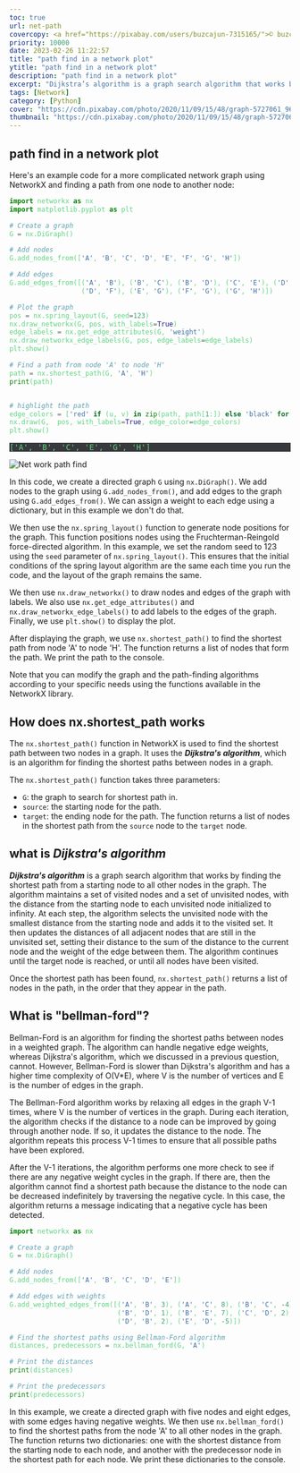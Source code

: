 ```yaml
---
toc: true
url: net-path
covercopy: <a href="https://pixabay.com/users/buzcajun-7315165/">© buzcajun</a>
priority: 10000
date: 2023-02-26 11:22:57
title: "path find in a network plot"
ytitle: "path find in a network plot"
description: "path find in a network plot"
excerpt: "Dijkstra’s algorithm is a graph search algorithm that works by finding the shortest path from a starting node to all other nodes in the graph. The algorithm maintains a set of visited nodes and a set of unvisited nodes, with the distance from the starting node to each unvisited node initialized to infinity. At each step, the algorithm selects the unvisited node with the smallest distance from the starting node and adds it to the visited set... <a title='GhatGPT'>Who said this?</a>"
tags: [Network]
category: [Python]
cover: "https://cdn.pixabay.com/photo/2020/11/09/15/48/graph-5727061_960_720.png"
thumbnail: "https://cdn.pixabay.com/photo/2020/11/09/15/48/graph-5727061_960_720.png"
---
```


## path find in a network plot


Here's an example code for a more complicated network graph using NetworkX and finding a path from one node to another node:

```python
import networkx as nx
import matplotlib.pyplot as plt

# Create a graph
G = nx.DiGraph()

# Add nodes
G.add_nodes_from(['A', 'B', 'C', 'D', 'E', 'F', 'G', 'H'])

# Add edges
G.add_edges_from([('A', 'B'), ('B', 'C'), ('B', 'D'), ('C', 'E'), ('D', 'E'),
                  ('D', 'F'), ('E', 'G'), ('F', 'G'), ('G', 'H')])

# Plot the graph
pos = nx.spring_layout(G, seed=123)
nx.draw_networkx(G, pos, with_labels=True)
edge_labels = nx.get_edge_attributes(G, 'weight')
nx.draw_networkx_edge_labels(G, pos, edge_labels=edge_labels)
plt.show()

# Find a path from node 'A' to node 'H'
path = nx.shortest_path(G, 'A', 'H')
print(path)


# highlight the path
edge_colors = ['red' if (u, v) in zip(path, path[1:]) else 'black' for u, v in G.edges()]
nx.draw(G,  pos, with_labels=True, edge_color=edge_colors)
plt.show()
```

<pre>
['A', 'B', 'C', 'E', 'G', 'H']
</pre>


![Net work path find](https://s1.ax1x.com/2023/03/02/ppFiGOf.png)

In this code, we create a directed graph `G` using `nx.DiGraph()`. We add nodes to the graph using `G.add_nodes_from()`, and add edges to the graph using `G.add_edges_from()`. We can assign a weight to each edge using a dictionary, but in this example we don't do that.

We then use the `nx.spring_layout()` function to generate node positions for the graph. This function positions nodes using the Fruchterman-Reingold force-directed algorithm. In this example, we set the random seed to 123 using the `seed` parameter of `nx.spring_layout()`. This ensures that the initial conditions of the spring layout algorithm are the same each time you run the code, and the layout of the graph remains the same.

We then use `nx.draw_networkx()` to draw nodes and edges of the graph with labels. We also use `nx.get_edge_attributes()` and `nx.draw_networkx_edge_labels()` to add labels to the edges of the graph. Finally, we use `plt.show()` to display the plot.

After displaying the graph, we use `nx.shortest_path()` to find the shortest path from node 'A' to node 'H'. The function returns a list of nodes that form the path. We print the path to the console.

Note that you can modify the graph and the path-finding algorithms according to your specific needs using the functions available in the NetworkX library.


## How does **nx.shortest_path** works

The `nx.shortest_path()` function in NetworkX is used to find the shortest path between two nodes in a graph. It uses the ***Dijkstra's algorithm***, which is an algorithm for finding the shortest paths between nodes in a graph.

The `nx.shortest_path()` function takes three parameters:

- `G`: the graph to search for shortest path in.
- `source`: the starting node for the path.
- `target`: the ending node for the path.
The function returns a list of nodes in the shortest path from the `source` node to the `target` node.

## what is ***Dijkstra's algorithm***

***Dijkstra's algorithm*** is a graph search algorithm that works by finding the shortest path from a starting node to all other nodes in the graph. The algorithm maintains a set of visited nodes and a set of unvisited nodes, with the distance from the starting node to each unvisited node initialized to infinity. At each step, the algorithm selects the unvisited node with the smallest distance from the starting node and adds it to the visited set. It then updates the distances of all adjacent nodes that are still in the unvisited set, setting their distance to the sum of the distance to the current node and the weight of the edge between them. The algorithm continues until the target node is reached, or until all nodes have been visited.

Once the shortest path has been found, `nx.shortest_path()` returns a list of nodes in the path, in the order that they appear in the path.


## What is "bellman-ford"?


Bellman-Ford is an algorithm for finding the shortest paths between nodes in a weighted graph. The algorithm can handle negative edge weights, whereas Dijkstra's algorithm, which we discussed in a previous question, cannot. However, Bellman-Ford is slower than Dijkstra's algorithm and has a higher time complexity of O(V*E), where V is the number of vertices and E is the number of edges in the graph.

The Bellman-Ford algorithm works by relaxing all edges in the graph V-1 times, where V is the number of vertices in the graph. During each iteration, the algorithm checks if the distance to a node can be improved by going through another node. If so, it updates the distance to the node. The algorithm repeats this process V-1 times to ensure that all possible paths have been explored.

After the V-1 iterations, the algorithm performs one more check to see if there are any negative weight cycles in the graph. If there are, then the algorithm cannot find a shortest path because the distance to the node can be decreased indefinitely by traversing the negative cycle. In this case, the algorithm returns a message indicating that a negative cycle has been detected.

```python
import networkx as nx

# Create a graph
G = nx.DiGraph()

# Add nodes
G.add_nodes_from(['A', 'B', 'C', 'D', 'E'])

# Add edges with weights
G.add_weighted_edges_from([('A', 'B', 3), ('A', 'C', 8), ('B', 'C', -4),
                           ('B', 'D', 1), ('B', 'E', 7), ('C', 'D', 2),
                           ('D', 'B', 2), ('E', 'D', -5)])

# Find the shortest paths using Bellman-Ford algorithm
distances, predecessors = nx.bellman_ford(G, 'A')

# Print the distances
print(distances)

# Print the predecessors
print(predecessors)
```

In this example, we create a directed graph with five nodes and eight edges, with some edges having negative weights. We then use `nx.bellman_ford()` to find the shortest paths from the node 'A' to all other nodes in the graph. The function returns two dictionaries: one with the shortest distance from the starting node to each node, and another with the predecessor node in the shortest path for each node. We print these dictionaries to the console.


<style>
pre {
  background-color:#38393d;
  color: #5fd381;
}
</style>
